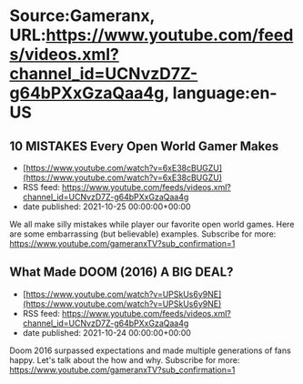# Source:Gameranx, URL:https://www.youtube.com/feeds/videos.xml?channel_id=UCNvzD7Z-g64bPXxGzaQaa4g, language:en-US

## 10 MISTAKES Every Open World Gamer Makes
 - [https://www.youtube.com/watch?v=6xE38cBUGZU](https://www.youtube.com/watch?v=6xE38cBUGZU)
 - RSS feed: https://www.youtube.com/feeds/videos.xml?channel_id=UCNvzD7Z-g64bPXxGzaQaa4g
 - date published: 2021-10-25 00:00:00+00:00

We all make silly mistakes while player our favorite open world games. Here are some embarrassing (but believable) examples.
Subscribe for more: https://www.youtube.com/gameranxTV?sub_confirmation=1

## What Made DOOM (2016) A BIG DEAL?
 - [https://www.youtube.com/watch?v=UPSkUs6y9NE](https://www.youtube.com/watch?v=UPSkUs6y9NE)
 - RSS feed: https://www.youtube.com/feeds/videos.xml?channel_id=UCNvzD7Z-g64bPXxGzaQaa4g
 - date published: 2021-10-24 00:00:00+00:00

Doom 2016 surpassed expectations and made multiple generations of fans happy. Let's talk about the how and why.
Subscribe for more: https://www.youtube.com/gameranxTV?sub_confirmation=1

